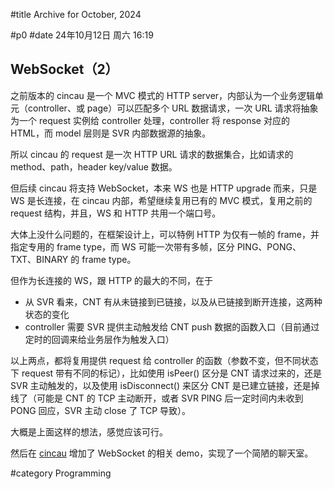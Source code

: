 #title Archive for October, 2024

#p0
#date 24年10月12日 周六 16:19

## WebSocket（2）

之前版本的 cincau 是一个 MVC 模式的 HTTP server，内部认为一个业务逻辑单元（controller、或 page）可以匹配多个 URL 数据请求，一次 URL 请求将抽象为一个 request 实例给 controller 处理，controller 将 response 对应的 HTML，而 model 层则是 SVR 内部数据源的抽象。

所以 cincau 的 request 是一次 HTTP URL 请求的数据集合，比如请求的 method、path，header key/value 数据。

但后续 cincau 将支持 WebSocket，本来 WS 也是 HTTP upgrade 而来，只是 WS 是长连接，在 cincau 内部，希望继续复用已有的 MVC 模式，复用之前的 request 结构，并且，WS 和 HTTP 共用一个端口号。

大体上没什么问题的，在框架设计上，可以特例 HTTP 为仅有一帧的 frame，并指定专用的 frame type，而 WS 可能一次带有多帧，区分 PING、PONG、TXT、BINARY 的 frame type。

但作为长连接的 WS，跟 HTTP 的最大的不同，在于

- 从 SVR 看来，CNT 有从未链接到已链接，以及从已链接到断开连接，这两种状态的变化
- controller 需要 SVR 提供主动触发给 CNT push 数据的函数入口（目前通过定时的回调来给业务层作为触发入口）

以上两点，都将复用提供 request 给 controller 的函数（参数不变，但不同状态下 request 带有不同的标记），比如使用 isPeer() 区分是 CNT 请求过来的，还是 SVR 主动触发的，以及使用 isDisconnect() 来区分 CNT 是已建立链接，还是掉线了（可能是 CNT 的 TCP 主动断开，或者 SVR PING 后一定时间内未收到 PONG 回应，SVR 主动 close 了 TCP 导致）。

大概是上面这样的想法，感觉应该可行。

然后在 [cincau](https://github.com/lalawue/cincau) 增加了 WebSocket 的相关 demo，实现了一个简陋的聊天室。

#category Programming
